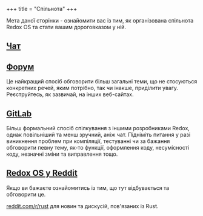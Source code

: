 +++
title = "Спільнота"
+++

Мета даної сторінки - ознайомити вас із тим, як організована спільнота Redox OS та стати вашим дороговказом у ній.

<a id="chat"></a>
## [Чат](https://matrix.to/#/#redox:matrix.org)

<a id="forum"></a>
## [Форум](https://discourse.redox-os.org/)

Це найкращий спосіб обговорити більш загальні теми, що не стосуються конкретних речей, яким потрібно, так чи інакше, приділити увагу. Реєструйтесь, як зазвичай, на інших веб-сайтах.

<a id="gitlab"></a>
## [GitLab](https://gitlab.redox-os.org/redox-os/redox)

Більш формальний спосіб спілкування з іншими розробниками Redox, однак повільніший та менш зручний, аніж чат. Підніміть питання у разі виникнення проблем при компіляції, тестуванні чи за бажання обговорити певну тему, як-то функції, оформлення коду, несумісності коду, незначні зміни та виправлення тощо.

<a id="reddit"></a>
## [Redox OS у Reddit](https://www.reddit.com/r/Redox/)

Якщо ви бажаєте ознайомитись із тим, що тут відбувається та обговорити це.

[reddit.com/r/rust](https://www.reddit.com/r/rust) для новин та дискусій, пов'язаних із Rust.
